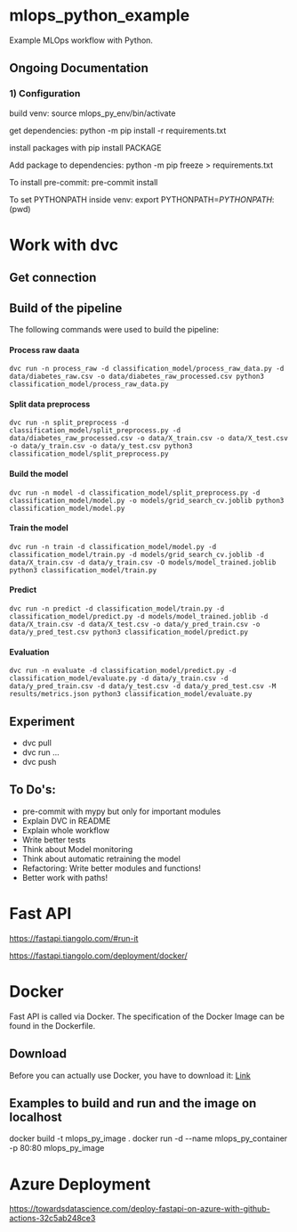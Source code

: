 # mlops_python_example
Example MLOps workflow with Python.

## Ongoing Documentation

### 1) Configuration
build venv: source mlops_py_env/bin/activate

get dependencies: python -m pip install -r requirements.txt

install packages with pip install PACKAGE

Add package to dependencies: python -m pip freeze > requirements.txt

To install pre-commit: pre-commit install

To set PYTHONPATH inside venv: export PYTHONPATH=$PYTHONPATH:$(pwd)

# Work with dvc
## Get connection

## Build of the pipeline
The following commands were used to build the pipeline:

#### Process raw daata
```
dvc run -n process_raw -d classification_model/process_raw_data.py -d data/diabetes_raw.csv -o data/diabetes_raw_processed.csv python3 classification_model/process_raw_data.py
```
#### Split data preprocess
```
dvc run -n split_preprocess -d classification_model/split_preprocess.py -d data/diabetes_raw_processed.csv -o data/X_train.csv -o data/X_test.csv -o data/y_train.csv -o data/y_test.csv python3 classification_model/split_preprocess.py
```
#### Build the model
```
dvc run -n model -d classification_model/split_preprocess.py -d classification_model/model.py -o models/grid_search_cv.joblib python3 classification_model/model.py
```
#### Train the model
```
dvc run -n train -d classification_model/model.py -d classification_model/train.py -d models/grid_search_cv.joblib -d data/X_train.csv -d data/y_train.csv -O models/model_trained.joblib python3 classification_model/train.py
```
#### Predict
```
dvc run -n predict -d classification_model/train.py -d classification_model/predict.py -d models/model_trained.joblib -d data/X_train.csv -d data/X_test.csv -o data/y_pred_train.csv -o data/y_pred_test.csv python3 classification_model/predict.py
```
#### Evaluation
```
dvc run -n evaluate -d classification_model/predict.py -d classification_model/evaluate.py -d data/y_train.csv -d data/y_pred_train.csv -d data/y_test.csv -d data/y_pred_test.csv -M results/metrics.json python3 classification_model/evaluate.py
```
## Experiment
- dvc pull
- dvc run ...
- dvc push

## To Do's:
- pre-commit with mypy but only for important modules
- Explain DVC in README
- Explain whole workflow
- Write better tests
- Think about Model monitoring
- Think about automatic retraining the model
- Refactoring: Write better modules and functions!
- Better work with paths!

# Fast API
https://fastapi.tiangolo.com/#run-it

https://fastapi.tiangolo.com/deployment/docker/

# Docker
Fast API is called via Docker. The specification of the Docker Image can be found in the Dockerfile.

## Download
Before you can actually use Docker, you have to download it: [Link](https://www.docker.com/products/docker-desktop/)

## Examples to build and run and the image on localhost
docker build -t mlops_py_image .
docker run -d --name mlops_py_container -p 80:80 mlops_py_image

# Azure Deployment
https://towardsdatascience.com/deploy-fastapi-on-azure-with-github-actions-32c5ab248ce3
